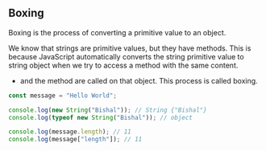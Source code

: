 ## Boxing

Boxing is the process of converting a primitive value to an object.

We know that strings are primitive values, but they have methods. This is because JavaScript automatically converts the string primitive value to string object when we try to access a method with the same content.

- and the method are called on that object. This process is called boxing.

```js
const message = "Hello World";

console.log(new String("Bishal")); // String {"Bishal"}
console.log(typeof new String("Bishal")); // object

console.log(message.length); // 11
console.log(message["length"]); // 11
```
